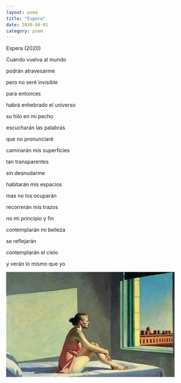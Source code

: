 ```yaml
---
layout: poem
title: "Espera"
date: 2020-08-01
category: poem
---
```


Espera (2020)

Cuando vuelva al mundo

podrán atravesarme

pero no seré invisible

para entonces

habrá enhebrado el universo

su hilo en mi pecho

escucharán las palabras

que no pronunciaré

caminarán mis superficies

tan transparentes

sin desnudarme

habitarán mis espacios

mas no los ocuparán

recorrerán mis trazos

no mi principio y fin

contemplarán mi belleza

se reflejarán

contemplarán el cielo

y verán lo mismo que yo

<img src="/assets/images/edward-hopper-girl-in-the-sun.jpg" alt="">
